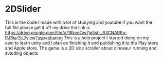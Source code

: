 # 2DSlider
This is the code I made with a lot of studying and youtube if you want the full file please get it off my drive the link is https://drive.google.com/file/d/1RkveOw7jp5st-_R3CNARPu-RJ6iar3iU/view?usp=sharing 
This is a solo project I started doing on my own to learn unity and I plan on finishing it and publishing it to the Play store and Apple store. The game is a 2D side scroller about dinosaur running and avioding objects
